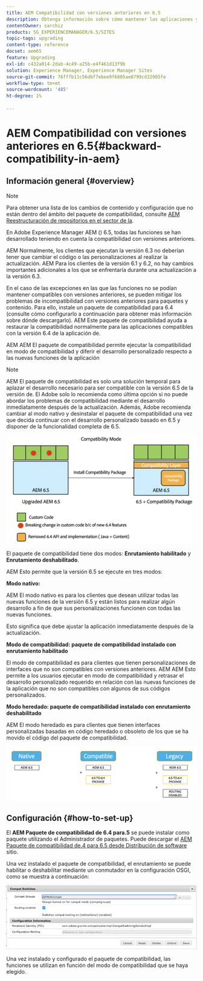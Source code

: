 ```yaml
---
title: AEM Compatibilidad con versiones anteriores en 6.5
description: Obtenga información sobre cómo mantener las aplicaciones y configuraciones compatibles con Adobe Experience Manager AEM () 6.5
contentOwner: sarchiz
products: SG_EXPERIENCEMANAGER/6.5/SITES
topic-tags: upgrading
content-type: reference
docset: aem65
feature: Upgrading
exl-id: c432a014-2dab-4c49-a25b-e4f461d13f9b
solution: Experience Manager, Experience Manager Sites
source-git-commit: 76fffb11c56dbf7ebee9f6805ae0799cd32985fe
workflow-type: tm+mt
source-wordcount: '485'
ht-degree: 1%

---
```


# AEM Compatibilidad con versiones anteriores en 6.5{#backward-compatibility-in-aem}

## Información general {#overview}

>[!NOTE]
>
>Para obtener una lista de los cambios de contenido y configuración que no están dentro del ámbito del paquete de compatibilidad, consulte [AEM Reestructuración de repositorios en el sector de la](/help/sites-deploying/repository-restructuring.md).

En Adobe Experience Manager AEM () 6.5, todas las funciones se han desarrollado teniendo en cuenta la compatibilidad con versiones anteriores.

AEM Normalmente, los clientes que ejecutan la versión 6.3 no deberían tener que cambiar el código o las personalizaciones al realizar la actualización. AEM Para los clientes de la versión 6.1 y 6.2, no hay cambios importantes adicionales a los que se enfrentaría durante una actualización a la versión 6.3.

En el caso de las excepciones en las que las funciones no se podían mantener compatibles con versiones anteriores, se pueden mitigar los problemas de incompatibilidad con versiones anteriores para paquetes y contenido. Para ello, instale un paquete de compatibilidad para 6.4 (consulte cómo configurarlo a continuación para obtener más información sobre dónde descargarlo). AEM Este paquete de compatibilidad ayuda a restaurar la compatibilidad normalmente para las aplicaciones compatibles con la versión 6.4 de la aplicación de.

AEM AEM El paquete de compatibilidad permite ejecutar la compatibilidad en modo de compatibilidad y diferir el desarrollo personalizado respecto a las nuevas funciones de la aplicación

>[!NOTE]
>
>AEM El paquete de compatibilidad es solo una solución temporal para aplazar el desarrollo necesario para ser compatible con la versión 6.5 de la versión de. El Adobe solo lo recomienda como última opción si no puede abordar los problemas de compatibilidad mediante el desarrollo inmediatamente después de la actualización. Además, Adobe recomienda cambiar al modo nativo y desinstalar el paquete de compatibilidad una vez que decida continuar con el desarrollo personalizado basado en 6.5 y disponer de la funcionalidad completa de 6.5.

![malla](assets/sase.png)

El paquete de compatibilidad tiene dos modos: **Enrutamiento habilitado** y **Enrutamiento deshabilitado**.

AEM Esto permite que la versión 6.5 se ejecute en tres modos:

**Modo nativo:**

AEM El modo nativo es para los clientes que desean utilizar todas las nuevas funciones de la versión 6.5 y están listos para realizar algún desarrollo a fin de que sus personalizaciones funcionen con todas las nuevas funciones.

Esto significa que debe ajustar la aplicación inmediatamente después de la actualización.

**Modo de compatibilidad: paquete de compatibilidad instalado con enrutamiento habilitado**

El modo de compatibilidad es para clientes que tienen personalizaciones de interfaces que no son compatibles con versiones anteriores. AEM AEM Esto permite a los usuarios ejecutar en modo de compatibilidad y retrasar el desarrollo personalizado requerido en relación con las nuevas funciones de la aplicación que no son compatibles con algunos de sus códigos personalizados.

**Modo heredado: paquete de compatibilidad instalado con enrutamiento deshabilitado**

AEM El modo heredado es para clientes que tienen interfaces personalizadas basadas en código heredado o obsoleto de los que se ha movido el código del paquete de compatibilidad.

![sapete](assets/sapte.png)

## Configuración {#how-to-set-up}

El **AEM Paquete de compatibilidad de 6.4 para.5** se puede instalar como paquete utilizando el Administrador de paquetes. Puede descargar el [AEM Paquete de compatibilidad de.4 para 6.5 desde Distribución de software](https://experience.adobe.com/#/downloads/content/software-distribution/en/aem.html?fulltext=compat*&amp;orderby=%40jcr%3Acontent%2Fjcr%3AlastModified&amp;orderby.sort=desc&amp;layout=list&amp;p.offset=0&amp;p.limit=20&amp;package=%2Fcontent%2Fsoftware-distribution%2Fen%2Fdetails.html%2Fcontent%2Fdam%2Faem%2Fpublic%2Fadobe%2Fpackages%2Fcq650%2Fcompatpack%2Faem-compat-cq65-to-cq64) sitio.

Una vez instalado el paquete de compatibilidad, el enrutamiento se puede habilitar o deshabilitar mediante un conmutador en la configuración OSGI, como se muestra a continuación:

![Conmutadores de compatibilidad](assets/compat-switches.png)

Una vez instalado y configurado el paquete de compatibilidad, las funciones se utilizan en función del modo de compatibilidad que se haya elegido.
